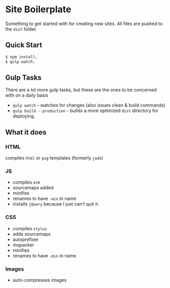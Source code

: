 # Site Boilerplate
Something to get started with for creating new sites.
All files are pushed to the `dist` folder.

## Quick Start
```js
$ npm install;
$ gulp watch;
```

## Gulp Tasks
There are a lot more gulp tasks, but these are the ones to be concerned with on a daily basis

- `gulp watch` - watches for changes (also issues clean & build commands)
- `gulp build --production` - builds a more optimized `dist` directory for deploying.

## What it does

### HTML
compiles `html` or `pug` templates (formerly `jade`)

### JS
- compiles `es6`
- sourcemaps added
- minifies
- renames to have `.min` in name
- installs `jQuery` because I just can't quit it.

### CSS
- compiles `stylus`
- adds sourcemaps
- autoprefixer
- mqpacker
- minifies
- renames to have `.min` in name

### Images
- auto-compresses images
